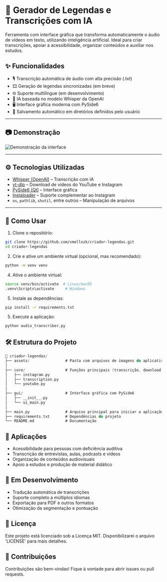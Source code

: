 # 📝 Gerador de Legendas e Transcrições com IA

Ferramenta com interface gráfica que transforma automaticamente o áudio de vídeos em texto, utilizando inteligência artificial. Ideal para criar transcrições, apoiar a acessibilidade, organizar conteúdos e auxiliar nos estudos.

## ✨ Funcionalidades

- 🎙️ Transcrição automática de áudio com alta precisão (.txt)
- 🎞️ Geração de legendas sincronizadas (em breve)
- 🌐 Suporte multilíngue (em desenvolvimento)
- 🧠 IA baseada no modelo Whisper da OpenAI
- 🖥️ Interface gráfica moderna com PySide6
- 💾 Salvamento automático em diretórios definidos pelo usuário

---

## 📷 Demonstração

![Demonstração da interface](imagem.png)

---

## ⚙️ Tecnologias Utilizadas

- [Whisper (OpenAI)](https://github.com/openai/whisper) – Transcrição com IA
- [yt-dlp](https://github.com/yt-dlp/yt-dlp) – Download de vídeos do YouTube e Instagram
- [PySide6 (Qt)](https://doc.qt.io/qtforpython/) – Interface gráfica
- [Instaloader](https://instaloader.github.io/) – Suporte complementar ao Instagram
- `os`, `pathlib`, `shutil`, entre outros – Manipulação de arquivos

---

## 🚀 Como Usar

1. Clone o repositório:

```bash
git clone https://github.com/vmellozk/criador-legendas.git
cd criador-legendas
```

2. Crie e ative um ambiente virtual (opcional, mas recomendado):

```bash
python -m venv venv
```

4. Ative o ambiente virtual:

```bash
source venv/bin/activate  # Linux/macOS
.venv\Scripts\activate     # Windows
```

5. Instale as dependências:

```bash
pip install -r requirements.txt
```

5. Execute a aplicação:

```bash
python audio_transcriber.py
```

## 🛠️ Estrutura do Projeto

```kotlin
📁 criador-legendas/
├── assets/                # Pasta com arquivos de imagens do aplicativo
│ 
├── core/                  # Funções principais (transcrição, download, etc.)
│   ├── instagram.py
│   ├── transcription.py
│   └── youtube.py
│
├── gui/                   # Interface gráfica com PySide6
│   ├── __init__.py
│   └── ui_main.py
│
├── main.py                # Arquivo principal para iniciar a aplicação
├── requirements.txt       # Dependências do projeto
└── README.md              # Documentação
```

## 📌 Aplicações

- Acessibilidade para pessoas com deficiência auditiva
- Transcrição de entrevistas, aulas, podcasts e vídeos
- Organização de conteúdos audiovisuais
- Apoio a estudos e produção de material didático

## 🧪 Em Desenvolvimento

- Tradução automática de transcrições
- Suporte completo a múltiplos idiomas
- Exportação para PDF e outros formatos
- Otimização da segmentação e pontuação

## 📄 Licença
Este projeto está licenciado sob a Licença MIT. Disponibilizarei o arquivo 'LICENSE' para mais detalhes.

## 🤝 Contribuições
Contribuições são bem-vindas! Fique à vontade para abrir issues ou pull requests.
